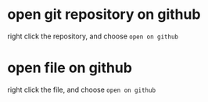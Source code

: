 # open git repository on github
right click the repository, and choose `open on github`

# open file on github
right click the file, and choose `open on github`
